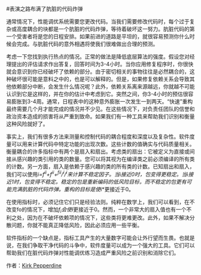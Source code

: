 #表演之路布满了肮脏的代码炸弹

通常情况下，性能调优系统需要您更改代码。当我们需要修改代码时，每个过于复杂或高度耦合的块都是一个肮脏的代码炸弹，等待着破坏这一努力。肮脏代码的第一个受害者将是您的日程安排。如果前进的道路是平坦的，就很容易预测你什么时候会完成。与肮脏代码的意外相遇将使我们很难做出合理的预测。

考虑一下您找到执行热点的情况。正常的做法是降低底层算法的强度。假设您对经理提出的评估请求作出答复，回答时间为3-4小时。当你应用修复程序时，你很快就会意识到你已经破坏了依赖的部分。由于密切相关的事物往往是必然耦合的，这种破坏很可能是意料之中的，也是可以解释的。但是，如果修复依赖关系会导致其他依赖部分中断，会发生什么情况呢？此外，依赖关系离来源越远，你就越不可能认识到它是这样的，并在你的估计中考虑到它。突然之间，你3-4小时的预估很容易膨胀到3-4周。通常，日程表中的这种意外膨胀一次发生一到两天。“快速”重构最终需要几个月才能完成的情况并不少见。在这些情况下，对负责任团队的信誉和政治资本造成的损害将从严重到致命。如果我们有一种工具来帮助我们识别和衡量这种风险就好了。

事实上，我们有很多方法来测量和控制代码的耦合程度和深度以及复杂性。软件度量可以用来计算代码中特定功能的出现次数。这些计数的值确实与代码质量相关。衡量耦合的许多指标中有两个是扇入和扇出。考虑类的扇出：它被定义为直接或间接从感兴趣的类引用的类的数量。您可以将其视为在编译类之前必须编译的所有类的计数。另一方面，扇入是依赖于感兴趣的类的所有类的计数。已知扇出和扇入，我们可以使用*i=f<sup>i</sup><sup>i</sup>+f<sup>i</sup><sup>i</sup>+<sup>f</sup><sup>i</sup><sup>i</sup>/<sup>i</sup>/<sup>i</sup>来计算不稳定因子。当*i*接近0时，包变得更稳定。当*i*接近1时，包变得不稳定。稳定的包是重新编码的低风险目标，而不稳定的包更有可能充满肮脏的代码炸弹。重构的目标是使*i*更接近于0。

在使用指标时，必须记住它们只是经验法则。纯粹在数学上，我们可以看到，在不改变fo的情况下，增加*f<Sub>i</Sub>*会使*i*更接近于0。然而，一个非常大的扇入值也有一个不利之处，因为在不破坏依赖项的情况下，这些类将更难更改。此外，如果不解决分散问题，你就不能真正降低风险，因此必须应用一些平衡。

软件指标的一个缺点是，指标工具产生的大量数字可能会让外行望而生畏。也就是说，在我们争取干净代码的斗争中，软件度量可以成为一个强大的工具。它们可以帮助我们在脏代码炸弹对性能调优练习造成严重风险之前识别和消除它们。

作者：[Kirk Pepperdine](http://programmer.97things.oreilly.com/wiki/index.php/Kirk_Pepperdine)